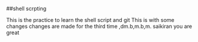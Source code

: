 ##shell scrpting 

This is the practice to learn the shell script and git
This is with some changes
changes are made for the third time 
,dm.b,m.b,m.
saikiran you are great
